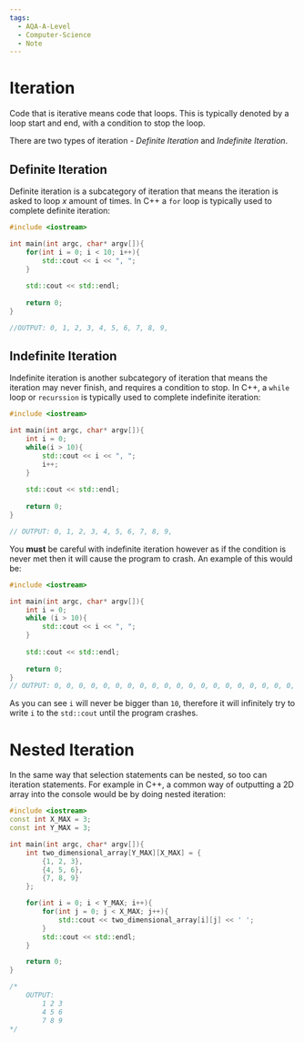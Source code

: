 ```yaml
---
tags:
  - AQA-A-Level
  - Computer-Science
  - Note
---
```

# Iteration
Code that is iterative means code that loops. This is typically denoted by a loop start and end, with a condition to stop the loop.

There are two types of iteration - *Definite Iteration* and *Indefinite Iteration*.

## Definite Iteration
Definite iteration is a subcategory of iteration that means the iteration is asked to loop *x* amount of times.
In C++ a `for` loop is typically used to complete definite iteration:
```cpp
#include <iostream>

int main(int argc, char* argv[]){
	for(int i = 0; i < 10; i++){
		std::cout << i << ", ";
	}
	
	std::cout << std::endl;
	
	return 0;
}

//OUTPUT: 0, 1, 2, 3, 4, 5, 6, 7, 8, 9, 
```

## Indefinite Iteration
Indefinite iteration is another subcategory of iteration that means the iteration may never finish, and requires a condition to stop.
In C++, a `while` loop or `recurssion` is typically used to complete indefinite iteration:
```cpp
#include <iostream>

int main(int argc, char* argv[]){
	int i = 0;
	while(i > 10){
		std::cout << i << ", ";
		i++;
	}
	
	std::cout << std::endl;
	
	return 0;
}

// OUTPUT: 0, 1, 2, 3, 4, 5, 6, 7, 8, 9, 
```

You **must** be careful with indefinite iteration however as if the condition is never met then it will cause the program to crash. An example of this would be:
```cpp
#include <iostream>

int main(int argc, char* argv[]){
	int i = 0;
	while (i > 10){
		std::cout << i << ", ";
	}
	
	std::cout << std::endl;
	
	return 0;
}
// OUTPUT: 0, 0, 0, 0, 0, 0, 0, 0, 0, 0, 0, 0, 0, 0, 0, 0, 0, 0, 0, 0, 0, 0, 0, 
```

As you can see `i` will never be bigger than `10`, therefore it will infinitely try to write `i` to the `std::cout` until the program crashes.

# Nested Iteration
In the same way that selection statements can be nested, so too can iteration statements.
For example in C++, a common way of outputting a 2D array into the console would be by doing nested iteration:
```cpp
#include <iostream>
const int X_MAX = 3;
const int Y_MAX = 3;

int main(int argc, char* argv[]){
	int two_dimensional_array[Y_MAX][X_MAX] = {
		{1, 2, 3},
		{4, 5, 6},
		{7, 8, 9}
	};

	for(int i = 0; i < Y_MAX; i++){
		for(int j = 0; j < X_MAX; j++){
			std::cout << two_dimensional_array[i][j] << ' ';
		}
		std::cout << std::endl;
	}

	return 0;
}

/*
	OUTPUT:
		1 2 3 
		4 5 6 
		7 8 9 
*/
```

